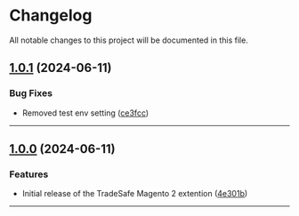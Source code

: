 <!--- BEGIN HEADER -->
# Changelog

All notable changes to this project will be documented in this file.
<!--- END HEADER -->

## [1.0.1](https://github.com/tradesafe/plugin-magento/compare/v1.0.0...v1.0.1) (2024-06-11)

### Bug Fixes

* Removed test env setting ([ce3fcc](https://github.com/tradesafe/plugin-magento/commit/ce3fcc21cba4c1db70f56bf94ad70d9a17d19e71))


---

## [1.0.0](https://github.com/tradesafe/plugin-magento/compare/v0.0.0...v1.0.0) (2024-06-11)

### Features

* Initial release of the TradeSafe Magento 2 extention ([4e301b](https://github.com/tradesafe/plugin-magento/commit/4e301bc704bdf324f4a9194ae6cca803ead4da9c))


---

